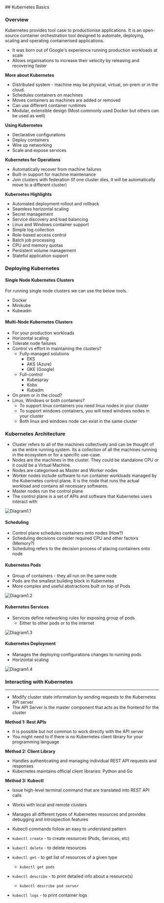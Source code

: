 ## Kubernetes Basics

### Overview
Kubernetes provides tool case to productionise applications. It is an open-source container orchestration tool designed to automate, deploying, scaling and operating containerised applications. 
- It was born out of Google's experience running production workloads at scale
- Allows organisations to increase their velocity by releasing and recovering faster

__More about Kubernetes__  
- Distributed system - machine may be physical, virtual, on-prem or in the cloud.
- Schedules containers on machines
- Moves containers as machines are added or removed
- Can use different container runtimes
- Modular, extensible design (Most commonly used Docker but others can be used as well)

__Using Kubernetes__
- Declarative configurations
- Deploy containers
- Wire up networking
- Scale and expose services

__Kubernetes for Operations__
- Automatically recover from machine failures
- Built-in support for machine maintenance
- Join clusters with federation (If one cluster dies, it will be automatically move to a different cluster)

__Kubernetes Highlights__
- Automated deployment rollout and rollback
- Seamless horizontal scaling
- Secret management
- Service discovery and load balancing
- Linux and Windows container support
- Simple log collection
- Role-based access control
- Batch job processing
- CPU and memory quotas
- Persistent volume management
- Stateful application support

### Deploying Kubernetes

#### Single Node Kubernetes Clusters
For running single node clusters we can use the below tools. 
- Docker 
- Minikube
- Kubeadm

#### Multi-Node Kubernetes Clusters
- For your production workloads
- Horizontal scaling
- Tolerate node failures
- Control vs effort in maintaining the clusters?
  - Fully-managed solutions
    - EKS
    - AKS (Azure)
    - GKE (Google)
  - Full-control
    - Kubespray
    - Kobs
    - Kubadm
- On prem or in the cloud?
- Linux, Windows or both containers?
  - To support linux containers you need linux nodes in your cluster
  - To support windows containers, you will need windows nodes in your cluster
  - Both linux and windows node can exist in the same cluster

### Kubernetes Architecture
- Cluster refers to all of the machines collectively and can be thought of as the entire running system. Its a collection of all the machines running in the ecosystem or for a specific use-case. 
- Nodes are the machines in the cluster. They could be standalone CPU or it could be a Virtual Machine.
- Nodes are categorised as Master and Worker nodes
- Worker nodes include software to run container workloads managed by the Kubernetes control plane. It is the node that runs the actual workload and contains all necessary softwares.
- Master nodes run the control plane
- The control plane is a set of APIs and software that Kubernetes users interact with

![Diagram1.1](diagrams/diagram1.1.png)

#### Scheduling
- Control plane schedules containers onto nodes (How?)
- Scheduling decisions consider required CPU and other factors (Memory?)
- Scheduling refers to the decision process of placing containers onto node

#### Kubernetes Pods
- Group of containers - they all run on the same node
- Pods are the smallest building block in Kubernetes
- More complex and useful abstractions built on top of Pods

![Diagram1.2](diagrams/diagram1.2.png)

#### Kubernetes Services
- Services define networking rules for exposing group of pods
  - Either to other pods or to the internet

![Diagram1.3](diagrams/diagram1.3.png)

#### Kubernetes Deployment
- Manages the deploying configurations changes to running pods
- Horizontal scaling

![Diagram1.4](diagrams/diagram1.4.png)

### Interacting with Kubernetes

---

- Modify cluster state information by sending requests to the Kubernetes API server
- The API Server is the master component that acts as the frontend for the cluster

**Method 1: Rest APIs**

- It is possible but not common to work directly with the API server
- You might need to if there is no Kubernetes client library for your programming language

**Method 2: Client Library**

- Handles authenticating and managing individual REST API requests and responses
- Kubernetes maintains official client libraries: Python and Go

**Method 3: Kubectl**

- Issue high-level terminal command that are translated into REST API calls
- Works with local and remote clusters
- Manages all different types of Kubernetes resources and provides debugging and introspection features
- Kubectl commands follow an easy to understand pattern

- `kubectl create` - to create resources (Pods, Services, etc)
- `kubectl delete` - to delete resources
- `kubectl get` - to get list of resources of a given type
    - `kubectl get pods`
- `kubectl describe` - to print detailed info about a resource(s)
    - `kubectl describe pod server`
- `kubectl logs` - to print container logs